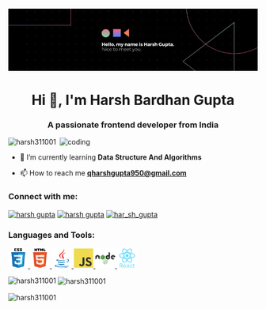 ![logo](https://github.com/Harsh311001/Harsh311001/blob/main/harsh%20github.jpg)
<h1 align="center">Hi 👋, I'm Harsh Bardhan Gupta</h1>
<h3 align="center">A passionate frontend developer from India</h3>
<img align="right" alt ="coding" width="400" src="https://user-images.githubusercontent.com/55389276/140866485-8fb1c876-9a8f-4d6a-98dc-08c4981eaf70.gif">

<p align="left"> <img src="https://komarev.com/ghpvc/?username=harsh311001&label=Profile%20views&color=0e75b6&style=flat" alt="harsh311001" /> </p>

- 🌱 I’m currently learning **Data Structure And Algorithms**

- 📫 How to reach me **qharshgupta950@gmail.com**

<h3 align="left">Connect with me:</h3>
<p align="left">
<a href="https://linkedin.com/in/harsh gupta" target="blank"><img align="center" src="https://raw.githubusercontent.com/rahuldkjain/github-profile-readme-generator/master/src/images/icons/Social/linked-in-alt.svg" alt="harsh gupta" height="30" width="40" /></a>
<a href="https://fb.com/harsh gupta" target="blank"><img align="center" src="https://raw.githubusercontent.com/rahuldkjain/github-profile-readme-generator/master/src/images/icons/Social/facebook.svg" alt="harsh gupta" height="30" width="40" /></a>
<a href="https://instagram.com/har_sh_3110" target="blank"><img align="center" src="https://raw.githubusercontent.com/rahuldkjain/github-profile-readme-generator/master/src/images/icons/Social/instagram.svg" alt="har_sh_gupta" height="30" width="40" /></a>
</p>

<h3 align="left">Languages and Tools:</h3>
<p align="left"> <a href="https://www.w3schools.com/css/" target="_blank" rel="noreferrer"> <img src="https://raw.githubusercontent.com/devicons/devicon/master/icons/css3/css3-original-wordmark.svg" alt="css3" width="40" height="40"/> </a> <a href="https://www.w3.org/html/" target="_blank" rel="noreferrer"> <img src="https://raw.githubusercontent.com/devicons/devicon/master/icons/html5/html5-original-wordmark.svg" alt="html5" width="40" height="40"/> </a> <a href="https://www.java.com" target="_blank" rel="noreferrer"> <img src="https://raw.githubusercontent.com/devicons/devicon/master/icons/java/java-original.svg" alt="java" width="40" height="40"/> </a> <a href="https://developer.mozilla.org/en-US/docs/Web/JavaScript" target="_blank" rel="noreferrer"> <img src="https://raw.githubusercontent.com/devicons/devicon/master/icons/javascript/javascript-original.svg" alt="javascript" width="40" height="40"/> </a> <a href="https://nodejs.org" target="_blank" rel="noreferrer"> <img src="https://raw.githubusercontent.com/devicons/devicon/master/icons/nodejs/nodejs-original-wordmark.svg" alt="nodejs" width="40" height="40"/> </a> <a href="https://reactjs.org/" target="_blank" rel="noreferrer"> <img src="https://raw.githubusercontent.com/devicons/devicon/master/icons/react/react-original-wordmark.svg" alt="react" width="40" height="40"/> </a> </p>

<p><img align="left" src="https://github-readme-stats.vercel.app/api/top-langs?username=harsh311001&show_icons=true&locale=en&layout=compact" alt="harsh311001" /></p>

<p>&nbsp;<img align="center" src="https://github-readme-stats.vercel.app/api?username=harsh311001&show_icons=true&locale=en" alt="harsh311001" /></p>

<p><img align="center" src="https://github-readme-streak-stats.herokuapp.com/?user=harsh311001&" alt="harsh311001" /></p>
